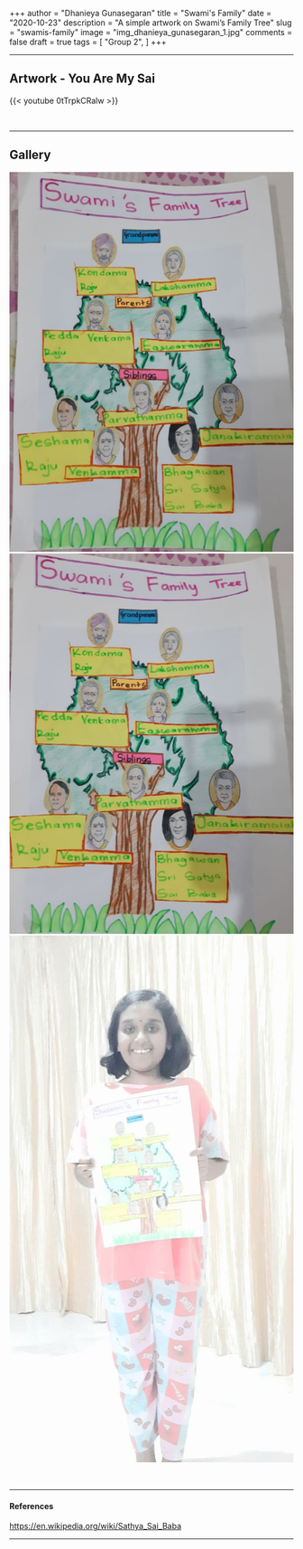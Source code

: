 +++
author = "Dhanieya Gunasegaran"
title = "Swami's Family"
date = "2020-10-23"
description = "A simple artwork on Swami’s Family Tree"
slug = "swamis-family"
image = "img_dhanieya_gunasegaran_1.jpg"
comments = false
draft = true
tags = [
    "Group 2",
]
+++

---

## Artwork - You Are My Sai

{{< youtube 0tTrpkCRalw >}}

<br>

---

## Gallery

![](img_dhanieya_gunasegaran_1.jpg) ![](img_dhanieya_gunasegaran_2.jpg) ![](img_dhanieya_gunasegaran_3.jpg)

<br>

---

#### References

https://en.wikipedia.org/wiki/Sathya_Sai_Baba

---
